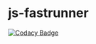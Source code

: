 # js-fastrunner
[![Codacy Badge](https://api.codacy.com/project/badge/Grade/9df5a970641246df98b10f4bf57305e4)](https://www.codacy.com/app/yoel/js-fastrunner?utm_source=github.com&utm_medium=referral&utm_content=juicekit/js-fastrunner&utm_campaign=badger)